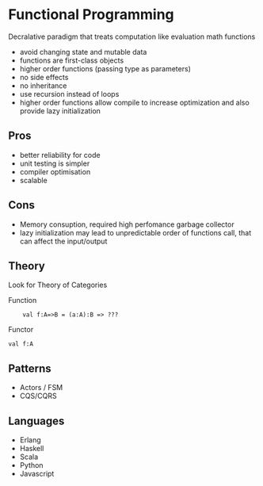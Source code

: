 # Functional Programming

Decralative paradigm that treats computation like evaluation math functions

* avoid changing state and mutable data
* functions are first-class objects
* higher order functions (passing type as parameters)
* no side effects
* no inheritance
* use recursion instead of loops
* higher order functions allow compile to increase optimization and also provide lazy initialization

## Pros

* better reliability for code
* unit testing is simpler
* compiler optimisation
* scalable

## Cons

* Memory consuption, required high perfomance garbage collector
* lazy initialization may lead to unpredictable order of functions call, that can affect the input/output

## Theory

Look for Theory of Categories

Function

        val f:A=>B = (a:A):B => ???

Functor

    val f:A

## Patterns

* Actors / FSM
* CQS/CQRS

## Languages

* Erlang
* Haskell
* Scala
* Python
* Javascript

